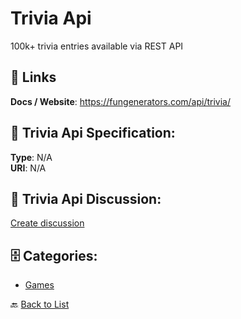 # Trivia Api


100k+ trivia entries available via REST API

##  🔗 Links
**Docs / Website**: https://fungenerators.com/api/trivia/

## 🧬 Trivia Api Specification:
**Type**: N/A  
**URI**: N/A

## 💬 Trivia Api Discussion:
[Create discussion](https://github.com/apis-list/apis-list/discussions/new)

## 🗄️ Categories:
- [Games](https://github.com/apis-list/apis-list#games-)




🔙 [Back to List](https://github.com/apis-list/apis-list)
